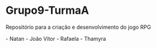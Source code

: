 # Grupo9-TurmaA
Repositório para a criação e desenvolvimento do jogo RPG

<Desenvolvedores>
- Natan
- João Vitor
- Rafaela
- Thamyra  
<Desenvolvedores>

